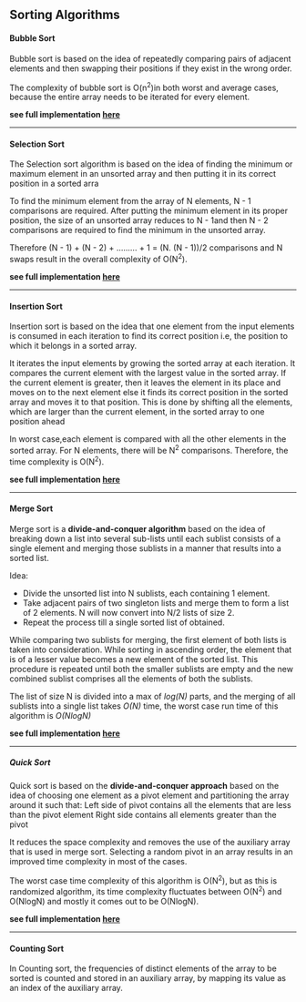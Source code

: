 ## Sorting Algorithms

#### Bubble Sort

Bubble sort is based on the idea of repeatedly comparing pairs of adjacent elements and then swapping their positions if they exist in the wrong order. 

The complexity of bubble sort is O(n<sup>2</sup>)in both worst and average cases, because the entire array needs to be iterated for every element.

**see full implementation [here](https://github.com/jainayu/Data-Structures-and-Algorithms/blob/master/Sorting%20Algorithms/BubbleSort.cpp)**

----------

#### Selection Sort

The Selection sort algorithm is based on the idea of finding the minimum or maximum element in an unsorted array and then putting it in its correct position in a sorted arra

To find the minimum element from the array of N elements, N - 1 comparisons are required. After putting the minimum element in its proper position, the size of an unsorted array reduces to N - 1and then N - 2 comparisons are required to find the minimum in the unsorted array.

Therefore (N - 1) + (N - 2) + ......... + 1 = (N. (N - 1))/2 comparisons and N swaps result in the overall complexity of O(N<sup>2</sup>).

**see full implementation [here](https://github.com/jainayu/Data-Structures-and-Algorithms/blob/master/Sorting%20Algorithms/SelectionSort.cpp)**

----------

#### Insertion Sort

Insertion sort is based on the idea that one element from the input elements is consumed in each iteration to find its correct position i.e, the position to which it belongs in a sorted array.

It iterates the input elements by growing the sorted array at each iteration. It compares the current element with the largest value in the sorted array. If the current element is greater, then it leaves the element in its place and moves on to the next element else it finds its correct position in the sorted array and moves it to that position. This is done by shifting all the elements, which are larger than the current element, in the sorted array to one position ahead

In worst case,each element is compared with all the other elements in the sorted array. For N elements, there will be N<sup>2</sup> comparisons. Therefore, the time complexity is O(N<sup>2</sup>).

**see full implementation [here](https://github.com/jainayu/Data-Structures-and-Algorithms/blob/master/Sorting%20Algorithms/InsertionSort.cpp)**

----------

#### Merge Sort

Merge sort is a **divide-and-conquer algorithm** based on the idea of breaking down a list into several sub-lists until each sublist consists of a single element and merging those sublists in a manner that results into a sorted list.

Idea:

- Divide the unsorted list into N sublists, each containing 1 element.
- Take adjacent pairs of two singleton lists and merge them to form a list of 2 elements. N will now convert into N/2 lists of size 2.
- Repeat the process till a single sorted list of obtained.

While comparing two sublists for merging, the first element of both lists is taken into consideration. While sorting in ascending order, the element that is of a lesser value becomes a new element of the sorted list. This procedure is repeated until both the smaller sublists are empty and the new combined sublist comprises all the elements of both the sublists.

The list of size N is divided into a max of *log(N)* parts, and the merging of all sublists into a single list takes *O(N)* time, the worst case run time of this algorithm is *O(NlogN)*

**see full implementation [here](https://github.com/jainayu/Data-Structures-and-Algorithms/blob/master/Sorting%20Algorithms/MergeSort.cpp)**

----------

##### Quick Sort

Quick sort is based on the **divide-and-conquer approach** based on the idea of choosing one element as a pivot element and partitioning the array around it such that: Left side of pivot contains all the elements that are less than the pivot element Right side contains all elements greater than the pivot

It reduces the space complexity and removes the use of the auxiliary array that is used in merge sort. Selecting a random pivot in an array results in an improved time complexity in most of the cases.

The worst case time complexity of this algorithm is O(N<sup>2</sup>), but as this is randomized algorithm, its time complexity fluctuates between O(N<sup>2</sup>) and O(NlogN) and mostly it comes out to be O(NlogN).

**see full implementation [here](https://github.com/jainayu/Data-Structures-and-Algorithms/blob/master/Sorting%20Algorithms/QuickSort.cpp)**

----------

#### Counting Sort

In Counting sort, the frequencies of distinct elements of the array to be sorted is counted and stored in an auxiliary array, by mapping its value as an index of the auxiliary array. 
